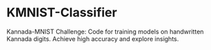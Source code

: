 # KMNIST-Classifier
Kannada-MNIST Challenge: Code for training models on handwritten Kannada digits. Achieve high accuracy and explore insights.
